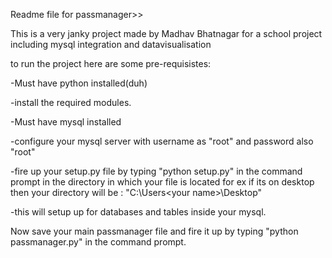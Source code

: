 Readme file for passmanager>>

This is a very janky project made by Madhav Bhatnagar for a school project
including mysql integration and datavisualisation 


to run the project here are some pre-requisistes:

  -Must have python installed(duh)
  
  -install the required modules.
  
  -Must have mysql installed 
  
  -configure your mysql server with username as "root" and password also "root"
  
  -fire up your setup.py file by typing "python setup.py" in the command prompt in the directory in which your file is located for ex if its on desktop then your directory will be : "C:\Users\<your name>\Desktop\"
  
  -this will setup up for databases and tables inside your mysql.
  
  
  
  Now save your main passmanager file and fire it up by typing "python passmanager.py" in the command prompt.
  
